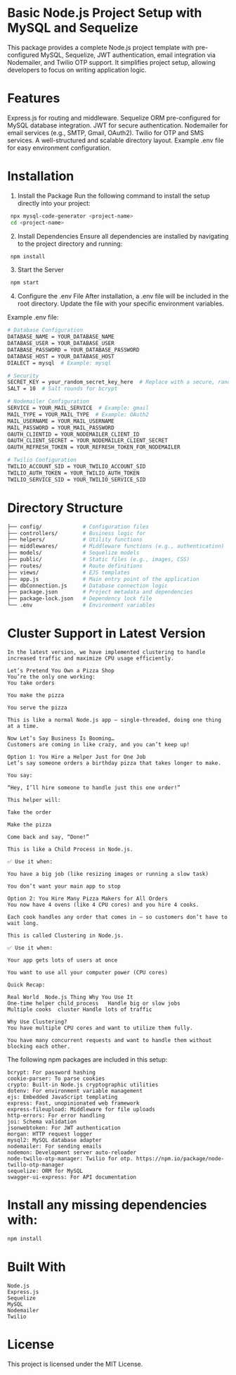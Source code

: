 # Basic Node.js Project Setup with MySQL and Sequelize
This package provides a complete Node.js project template with pre-configured MySQL, Sequelize, JWT authentication, email integration via Nodemailer, and Twilio OTP support. It simplifies project setup, allowing developers to focus on writing application logic.

# Features
Express.js for routing and middleware.
Sequelize ORM pre-configured for MySQL database integration.
JWT for secure authentication.
Nodemailer for email services (e.g., SMTP, Gmail, OAuth2).
Twilio for OTP and SMS services.
A well-structured and scalable directory layout.
Example .env file for easy environment configuration.

# Installation
1. Install the Package
Run the following command to install the setup directly into your project:

```bash
 npx mysql-code-generator <project-name>
 cd <project-name>
```

2. Install Dependencies
Ensure all dependencies are installed by navigating to the project directory and running:

```bash
 npm install
```

3. Start the Server

```bash
 npm start
```

4. Configure the .env File
After installation, a .env file will be included in the root directory. Update the file with your specific environment variables.

Example .env file:

```bash
# Database Configuration
DATABASE_NAME = YOUR_DATABASE_NAME
DATABASE_USER = YOUR_DATABASE_USER
DATABASE_PASSWORD = YOUR_DATABASE_PASSWORD
DATABASE_HOST = YOUR_DATABASE_HOST
DIALECT = mysql  # Example: mysql

# Security
SECRET_KEY = your_random_secret_key_here  # Replace with a secure, random string
SALT = 10  # Salt rounds for bcrypt

# Nodemailer Configuration
SERVICE = YOUR_MAIL_SERVICE  # Example: gmail
MAIL_TYPE = YOUR_MAIL_TYPE  # Example: OAuth2
MAIL_USERNAME = YOUR_MAIL_USERNAME
MAIL_PASSWORD = YOUR_MAIL_PASSWORD
OAUTH_CLIENTID = YOUR_NODEMAILER_CLIENT_ID
OAUTH_CLIENT_SECRET = YOUR_NODEMAILER_CLIENT_SECRET
OAUTH_REFRESH_TOKEN = YOUR_REFRESH_TOKEN_FOR_NODEMAILER

# Twilio Configuration
TWILIO_ACCOUNT_SID = YOUR_TWILIO_ACCOUNT_SID
TWILIO_AUTH_TOKEN = YOUR_TWILIO_AUTH_TOKEN
TWILIO_SERVICE_SID = YOUR_TWILIO_SERVICE_SID
```


# Directory Structure

```bash
├── config/             # Configuration files
├── controllers/        # Business logic for 
├── helpers/            # Utility functions
├── middlewares/        # Middleware functions (e.g., authentication)
├── models/             # Sequelize models
├── public/             # Static files (e.g., images, CSS)
├── routes/             # Route definitions
├── views/              # EJS templates
├── app.js              # Main entry point of the application
├── dbConnection.js     # Database connection logic
├── package.json        # Project metadata and dependencies
├── package-lock.json   # Dependency lock file
└── .env                # Environment variables
```

# Cluster Support in Latest Version

```
In the latest version, we have implemented clustering to handle increased traffic and maximize CPU usage efficiently.

Let’s Pretend You Own a Pizza Shop
You’re the only one working:
You take orders

You make the pizza

You serve the pizza

This is like a normal Node.js app — single-threaded, doing one thing at a time.

Now Let’s Say Business Is Booming…
Customers are coming in like crazy, and you can’t keep up!

Option 1: You Hire a Helper Just for One Job
Let’s say someone orders a birthday pizza that takes longer to make.

You say:

“Hey, I’ll hire someone to handle just this one order!”

This helper will:

Take the order

Make the pizza

Come back and say, “Done!”

This is like a Child Process in Node.js.

✅ Use it when:

You have a big job (like resizing images or running a slow task)

You don’t want your main app to stop

Option 2: You Hire Many Pizza Makers for All Orders
You now have 4 ovens (like 4 CPU cores) and you hire 4 cooks.

Each cook handles any order that comes in — so customers don’t have to wait long.

This is called Clustering in Node.js.

✅ Use it when:

Your app gets lots of users at once

You want to use all your computer power (CPU cores)

Quick Recap:

Real World	Node.js Thing Why You Use It
One-time helper	child_process	Handle big or slow jobs
Multiple cooks	cluster	Handle lots of traffic

Why Use Clustering?
You have multiple CPU cores and want to utilize them fully.

You have many concurrent requests and want to handle them without blocking each other.
```

The following npm packages are included in this setup:

```
bcrypt: For password hashing
cookie-parser: To parse cookies
crypto: Built-in Node.js cryptographic utilities
dotenv: For environment variable management
ejs: Embedded JavaScript templating
express: Fast, unopinionated web framework
express-fileupload: Middleware for file uploads
http-errors: For error handling
joi: Schema validation
jsonwebtoken: For JWT authentication
morgan: HTTP request logger
mysql2: MySQL database adapter
nodemailer: For sending emails
nodemon: Development server auto-reloader
node-twillo-otp-manager: Twilio for otp. https://npm.io/package/node-twillo-otp-manager
sequelize: ORM for MySQL
swagger-ui-express: For API documentation
```
# Install any missing dependencies with:
```bash
npm install
```
# Built With
```
Node.js
Express.js
Sequelize
MySQL
Nodemailer
Twilio
```

# License
This project is licensed under the MIT License.

